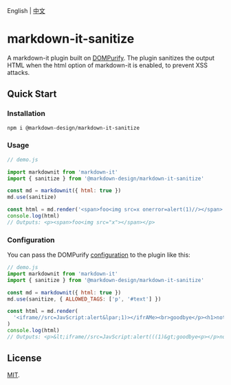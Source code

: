 English | [中文](./README.zh-CN.md)

# markdown-it-sanitize

A markdown-it plugin built on [DOMPurify](https://github.com/cure53/DOMPurify). The plugin sanitizes the output HTML when the html option of markdown-it is enabled, to prevent XSS attacks.

## Quick Start

### Installation

```sh
npm i @markdown-design/markdown-it-sanitize
```

### Usage

```js
// demo.js

import markdownit from 'markdown-it'
import { sanitize } from '@markdown-design/markdown-it-sanitize'

const md = markdownit({ html: true })
md.use(sanitize)

const html = md.render('<span>foo<img src=x onerror=alert(1)//></span>')
console.log(html)
// Outputs: <p><span>foo<img src="x"></span></p>
```

### Configuration

You can pass the DOMPurify [configuration](https://github.com/cure53/DOMPurify#can-i-configure-dompurify) to the plugin like this:

```js
// demo.js
import markdownit from 'markdown-it'
import { sanitize } from '@markdown-design/markdown-it-sanitize'

const md = markdownit({ html: true })
md.use(sanitize, { ALLOWED_TAGS: ['p', '#text'] })

const html = md.render(
  '<iframe//src=JavScript:alert&lpar;1)></ifrAMe><br>goodbye</p><h1>not me!</h1>'
)
console.log(html)
// Outputs: <p>&lt;iframe//src=JavScript:alert(((1)&gt;goodbye<p></p>not me!</p>
```

## License

[MIT](./LICENSE).
